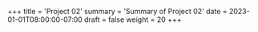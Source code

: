+++
title = 'Project 02'
summary = 'Summary of Project 02'
date = 2023-01-01T08:00:00-07:00
draft = false
weight = 20
+++